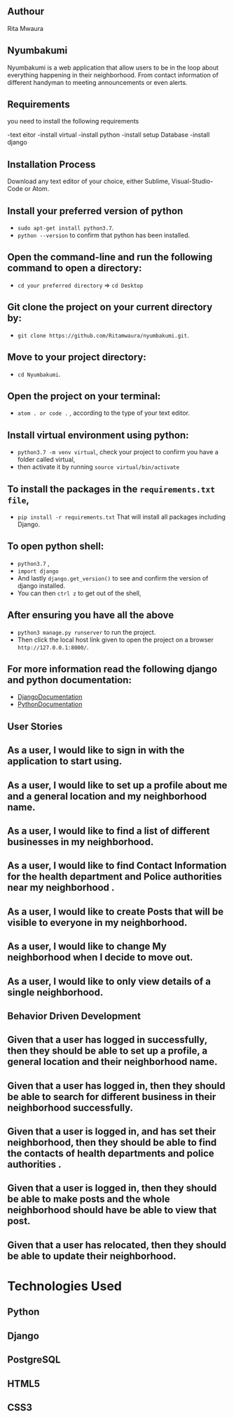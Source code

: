 ## Authour
Rita Mwaura

## Nyumbakumi
Nyumbakumi  is a web application that allow users to be in the loop about everything happening in their neighborhood. From contact information of different handyman to meeting announcements or even alerts.

## Requirements
you need to install the following requirements

-text eitor
-install virtual
-install python
-install setup Database
-install django

## Installation Process

Download any text editor of your choice, 
either Sublime, Visual-Studio-Code or Atom.

## Install your preferred version of python

  - ```sudo apt-get install python3.7```.
  - ```python --version``` to confirm that python has been installed.

## Open the command-line and run the following command to open a directory:
  - ```cd your preferred directory``` => ```cd Desktop```

## Git clone the project on your current directory by:
  - ```git clone https://github.com/Ritamwaura/nyumbakumi.git```.

## Move to your project directory:
- ```cd Nyumbakumi```.

## Open the project on your terminal:
  - ```atom . or code .``` , according to the type of your text editor.

## Install virtual environment using python:
  - ```python3.7 -m venv virtual```, check your project to confirm you have a folder called virtual,
  - then activate it by running ```source virtual/bin/activate```

## To install the packages in the ```requirements.txt file```,
  - ```pip install -r requirements.txt```  That will install all packages including Django.

## To open python shell:
  - ```python3.7``` ,
  - ```import django```
  - And lastly ```django.get_version()``` to see and confirm the version of django installed.
  - You can then ```ctrl z``` to get out of the shell,

## After ensuring you have all the above
  - ```python3 manage.py runserver``` to run the project.
  - Then click the local host link given to open the project on a browser ```http://127.0.0.1:8000/```.


## For more information read the following django and python documentation:
  - [DjangoDocumentation](https://docs.djangoproject.com/en/1.11/intro/install/)
  - [PythonDocumentation](https://www.python.org/doc/)


## User Stories

## As a user, I would like to sign in with the application to start using.
## As a user, I would like to set up a profile about me and a general location and my neighborhood name.
## As a user, I would like to find a list of different businesses in my neighborhood.
## As a user, I would like to find Contact Information for the health department and Police authorities near my neighborhood .
## As a user, I would like to create Posts that will be visible to everyone in my neighborhood.
## As a user, I would like to change My neighborhood when I decide to move out.
## As a user, I would like to only view details of a single neighborhood.

## Behavior Driven Development
## Given that a user has logged  in successfully, then they should be able to set up a profile, a general location and their neighborhood name.
## Given that a user has logged in, then they should be able to search for different business in their neighborhood successfully.
## Given that a user is logged in, and has set their neighborhood, then they should be able to find the contacts of health departments and police authorities .
## Given that a user is logged in, then they should be able to make posts and the whole neighborhood should have be able to view that post.
## Given that a user has relocated, then they should be able to update their neighborhood.


# Technologies Used
## Python
## Django
## PostgreSQL
## HTML5
## CSS3

